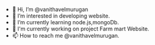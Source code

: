 - 👋 Hi, I’m @vanithavelmurugan
- 👀 I’m interested in developing website.
- 🌱 I’m currently learning node.js,mongoDb.
- 💞 I'm currently working on project Farm mart Website. 
- 📫 How to reach me @vanithavelmurugan.
